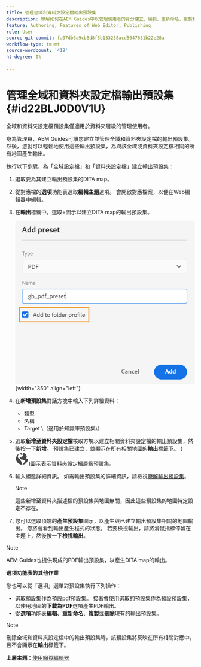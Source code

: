 ```yaml
---
title: 管理全域和資料夾設定檔輸出預設集
description: 瞭解如何在AEM Guides中以管理使用者的身分建立、編輯、重新命名、複製和刪除全域和資料夾設定檔輸出預設集。
feature: Authoring, Features of Web Editor, Publishing
role: User
source-git-commit: fa07db6a9cb8d8f5b133258acd5647631b22e28a
workflow-type: tm+mt
source-wordcount: '418'
ht-degree: 0%

---
```


# 管理全域和資料夾設定檔輸出預設集 {#id22BLJ0D0V1U}

全域和資料夾設定檔預設集僅適用於資料夾層級的管理使用者。

身為管理員，AEM Guides可讓您建立並管理全域和資料夾設定檔的輸出預設集。 然後，您就可以輕鬆地使用這些輸出預設集，為與該全域或資料夾設定檔相關的所有地圖產生輸出。

執行以下步驟，為「全域設定檔」和「資料夾設定檔」建立輸出預設集：

1. 選取要為其建立輸出預設集的DITA map。
1. 從對應檔的&#x200B;**選項**&#x200B;功能表選取&#x200B;**編輯主題**&#x200B;選項。 會開啟對應檔案，以便在Web編輯器中編輯。
1. 在&#x200B;**輸出**&#x200B;標籤中，選取+圖示以建立DITA map的輸出預設集。

   ![](images/add-global-output-preset.png){width="350" align="left"}

1. 在&#x200B;**新增預設集**&#x200B;對話方塊中輸入下列詳細資料：
   - 類型
   - 名稱
   - Target \（適用於知識庫預設集\）
1. 選取&#x200B;**新增至資料夾設定檔**&#x200B;核取方塊以建立相關資料夾設定檔的輸出預設集，然後按一下&#x200B;**新增**。 預設集已建立，並顯示在所有相關地圖的&#x200B;**輸出**&#x200B;標籤下。 \( ![](images/global-preset-icon.svg)\)圖示表示資料夾設定檔層級預設集。
1. 輸入組態詳細資訊。 如需輸出預設集的詳細資訊，請檢視[瞭解輸出預設集](./generate-output-understand-presets.md)。

   >[!NOTE]
   >
   > 這些新增至資料夾描述檔的預設集與地圖無關，因此這些預設集的地圖特定設定不存在。

1. 您可以選取頂端的&#x200B;**產生預設集**&#x200B;圖示，以產生與已建立輸出預設集相關的地圖輸出。 您將會看到輸出產生程式的狀態。 若要檢視輸出，請將滑鼠指標停留在主題上，然後按一下&#x200B;**檢視輸出**。

>[!NOTE]
>
> AEM Guides也提供現成的PDF輸出預設集，以產生DITA map的輸出。

**選項功能表的其他作業**

您也可以從「選項」選單對預設集執行下列操作：

- 選取預設集作為預設pdf預設集。 接著會使用選取的預設集作為預設預設集，以使用地圖的&#x200B;**下載為PDF**&#x200B;選項產生PDF輸出。
- 從&#x200B;**選項**&#x200B;功能表&#x200B;**編輯**、**重新命名**、**複製**&#x200B;或&#x200B;**刪除**&#x200B;現有的輸出預設集。

>[!NOTE]
>
> 刪除全域和資料夾設定檔中的輸出預設集時，該預設集將反映在所有相關對應中，且不會顯示在&#x200B;**輸出**&#x200B;標籤下。

**上層主題：**[&#x200B;使用網頁編輯器](web-editor.md)
